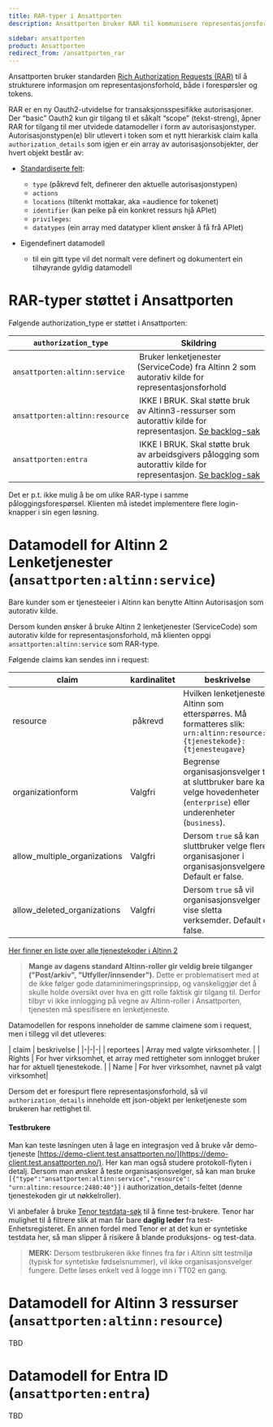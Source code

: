 ```yaml
---
title: RAR-typer i Ansattporten
description: Ansattporten bruker RAR til kommunisere representasjonsforhold

sidebar: ansattporten
product: Ansattporten
redirect_from: /ansattporten_rar
---
```



Ansattporten bruker standarden [Rich Authorization Requests (RAR)](https://datatracker.ietf.org/doc/html/draft-ietf-oauth-rar) til å strukturere informasjon om representasjonsforhold, både i forespørsler og tokens. 


RAR er en ny Oauth2-utvidelse for transaksjonsspesifikke autorisasjoner. Der “basic” Oauth2 kun gir tilgang til et såkalt “scope” (tekst-streng), åpner RAR for tilgang til mer utvidede datamodeller i form av autorisasjonstyper. Autorisasjonstypen(e) blir utlevert i token som et nytt hierarkisk claim kalla `authorization_details` som igjen er ein array av autorisasjonsobjekter, der hvert objekt består av:

* [Standardiserte felt](https://www.rfc-editor.org/rfc/rfc9396.html#name-common-data-fields):
    * `type` (påkrevd felt, definerer den aktuelle autorisasjonstypen)
    * `actions`
    * `locations` (tiltenkt mottakar, aka =audience for tokenet)
    * `identifier` (kan peike på ein konkret ressurs hjå APIet)
    * `privileges`: 
    * `datatypes` (ein array med datatyper klient ønsker å få frå APIet)

* Eigendefinert datamodell
    * til ein gitt type vil det normalt vere definert og dokumentert ein tilhøyrande gyldig datamodell


# RAR-typer støttet i Ansattporten

Følgende authorization_type er støttet i Ansattporten:

| `authorization_type` | 	 Skildring |
|-|-|
| `ansattporten:altinn:service`  | Bruker lenketjenester (ServiceCode) fra Altinn 2 som autorativ kilde for representasjonsforhold |
| `ansattporten:altinn:resource` | IKKE I BRUK.  Skal støtte bruk av Altinn3-ressurser som autorattiv kilde for representasjon. [Se backlog-sak](https://github.com/orgs/digdir/projects/8/views/38?pane=issue&itemId=75426143&issue=digdir%7Croadmap%7C400) |
| `ansattporten:entra` | IKKE I BRUK.  Skal støtte bruk av arbeidsgivers pålogging som autorattiv kilde for representasjon. [Se backlog-sak](https://github.com/orgs/digdir/projects/8/views/38?pane=issue&itemId=87373562&issue=digdir%7Croadmap%7C438) |


Det er p.t. ikke mulig å be om ulike RAR-type i samme påloggingsforespørsel. Klienten må istedet implementere flere login-knapper i sin egen løsning.



# Datamodell for Altinn 2 Lenketjenester (`ansattporten:altinn:service`)

Bare kunder som er tjenesteeier i Altinn kan benytte Altinn Autorisasjon som autorativ kilde.

Dersom kunden ønsker å bruke Altinn 2 lenketjenester (ServiceCode) som autorativ kilde for representasjonsforhold, må klienten oppgi  `ansattporten:altinn:service` som RAR-type. 

Følgende claims kan sendes inn i request: 

| claim | kardinalitet|beskrivelse |
|-|-|-|
|resource | påkrevd|Hvilken lenketjeneste i Altinn som etterspørres. Må formatteres slik: `urn:altinn:resource:{tjenestekode}:{tjenesteugave} `|
|organizationform | Valgfri| Begrense organisasjonsvelger til at sluttbruker bare kan velge hovedenheter (`enterprise`) eller underenheter (`business`).|
|allow_multiple_organizations| Valgfri| Dersom `true` så kan sluttbruker velge flere organisasjoner i organisasjonsvelgeren. Default er false.|
|allow_deleted_organizations | Valgfri| Dersom `true` så vil organisasjonsvelger vise sletta verksemder. Default er false.|

[Her finner en liste over alle tjenestekoder i Altinn 2](https://www.altinn.no/api/metadata?language=1044) 

> **Mange av dagens standard Altinn-roller gir veldig breie tilganger ("Post/arkiv", "Utfyller/innsender").**  Dette er problematisert med at de ikke følger gode dataminimeringsprinsipp, og vanskeliggjør det å skulle holde oversikt over hva en gitt rolle faktisk gir tilgang til.  Derfor tilbyr vi ikke innlogging på vegne av Altinn-roller i Ansattporten, tjenesten må spesifisere en lenketjeneste. 


Datamodellen for respons inneholder de samme claimene som i request, men i tillegg vil det utleveres:

| claim | beskrivelse |
|-|-|-|
| reportees | Array med valgte virksomheter. |
| Rights | For hver virksomhet, et array med rettigheter som innlogget bruker har for aktuell tjenestekode.  |
| Name | For hver virksomhet, navnet på valgt virksomhet|

Dersom det er forespurt flere representasjonsforhold, så vil `authorization_details` inneholde ett json-objekt per lenketjeneste som brukeren har rettighet til. 


#### Testbrukere

Man kan teste løsningen uten å lage en integrasjon ved å bruke vår demo-tjeneste [https://demo-client.test.ansattporten.no/](https://demo-client.test.ansattporten.no/).  Her kan man også studere protokoll-flyten i detalj.   Dersom man ønsker å teste organisasjonsvelger, så kan man bruke `[{"type":"ansattporten:altinn:service","resource": "urn:altinn:resource:2480:40"}]` i authorization_details-feltet (denne tjenestekoden gir ut nøkkelroller).

Vi anbefaler å bruke [Tenor testdata-søk](https://www.skatteetaten.no/skjema/testdata/) til å finne test-brukere. Tenor har mulighet til å filtrere slik at man får bare **daglig leder** fra test-Enhetsregisteret. En annen fordel med Tenor er at det kun er syntetiske testdata her, så man slipper å risikere å blande produksjons- og test-data.

> **MERK:** Dersom testbrukeren ikke finnes fra før i Altinn sitt testmiljø (typisk for syntetiske fødselsnummer), vil ikke organisasjonsvelger fungere. Dette løses enkelt ved å logge inn i TT02 en gang.


# Datamodell for Altinn 3 ressurser (`ansattporten:altinn:resource`)

TBD

# Datamodell for Entra ID  (`ansattporten:entra`)

TBD